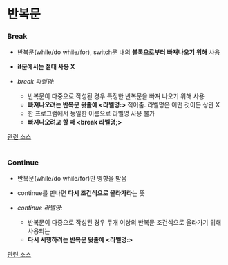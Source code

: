 # 반복문
### Break
- 반복문(while/do while/for), switch문 내의 **블록으로부터 빠져나오기 위해** 사용
- **if문에서는 절대 사용 X**  

- *break 라벨명:*
  - 반복문이 다중으로 작성된 경우 특정한 반복문을 빠져 나오기 위해 사용 
  - **빠져나오려는 반복문 윗줄에 <라벨명:>** 적어줌. 라벨명은 어떤 것이든 상관 X 
  - 한 프로그램에서 동일한 이름으로 라벨명 사용 불가 
  - **빠져나오려고 할 때 <break 라벨명;>** 

 [관련 소스](https://github.com/friedegg818/TIL/tree/master/Java/%EC%86%8C%EC%8A%A4%20%ED%8C%8C%EC%9D%BC/Break%20Ex)

#
### Continue 
- 반복문(while/do while/for)만 영향을 받음
- continue를 만나면 **다시 조건식으로 올라가라**는 뜻 

- *continue 라벨명:*
  - 반복문이 다중으로 작성된 경우 두개 이상의 반복문 조건식으로 올라가기 위해 사용되는
  - **다시 시행하려는 반복문 윗줄에 <라벨명:>**
    
 [관련 소스](https://github.com/friedegg818/TIL/tree/master/Java/%EC%86%8C%EC%8A%A4%20%ED%8C%8C%EC%9D%BC/Continue%20Ex)
